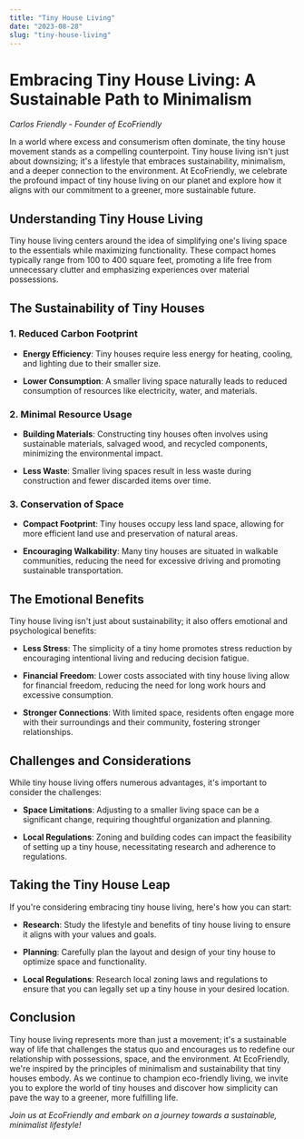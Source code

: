 ```yaml
---
title: "Tiny House Living"
date: "2023-08-28"
slug: "tiny-house-living"
---
```


# Embracing Tiny House Living: A Sustainable Path to Minimalism

*Carlos Friendly - Founder of EcoFriendly*

In a world where excess and consumerism often dominate, the tiny house movement stands as a compelling counterpoint. Tiny house living isn't just about downsizing; it's a lifestyle that embraces sustainability, minimalism, and a deeper connection to the environment. At EcoFriendly, we celebrate the profound impact of tiny house living on our planet and explore how it aligns with our commitment to a greener, more sustainable future.

## **Understanding Tiny House Living**

Tiny house living centers around the idea of simplifying one's living space to the essentials while maximizing functionality. These compact homes typically range from 100 to 400 square feet, promoting a life free from unnecessary clutter and emphasizing experiences over material possessions.

## **The Sustainability of Tiny Houses**

### **1. Reduced Carbon Footprint**

- **Energy Efficiency**: Tiny houses require less energy for heating, cooling, and lighting due to their smaller size.

- **Lower Consumption**: A smaller living space naturally leads to reduced consumption of resources like electricity, water, and materials.

### **2. Minimal Resource Usage**

- **Building Materials**: Constructing tiny houses often involves using sustainable materials, salvaged wood, and recycled components, minimizing the environmental impact.

- **Less Waste**: Smaller living spaces result in less waste during construction and fewer discarded items over time.

### **3. Conservation of Space**

- **Compact Footprint**: Tiny houses occupy less land space, allowing for more efficient land use and preservation of natural areas.

- **Encouraging Walkability**: Many tiny houses are situated in walkable communities, reducing the need for excessive driving and promoting sustainable transportation.

## **The Emotional Benefits**

Tiny house living isn't just about sustainability; it also offers emotional and psychological benefits:

- **Less Stress**: The simplicity of a tiny home promotes stress reduction by encouraging intentional living and reducing decision fatigue.

- **Financial Freedom**: Lower costs associated with tiny house living allow for financial freedom, reducing the need for long work hours and excessive consumption.

- **Stronger Connections**: With limited space, residents often engage more with their surroundings and their community, fostering stronger relationships.

## **Challenges and Considerations**

While tiny house living offers numerous advantages, it's important to consider the challenges:

- **Space Limitations**: Adjusting to a smaller living space can be a significant change, requiring thoughtful organization and planning.

- **Local Regulations**: Zoning and building codes can impact the feasibility of setting up a tiny house, necessitating research and adherence to regulations.

## **Taking the Tiny House Leap**

If you're considering embracing tiny house living, here's how you can start:

- **Research**: Study the lifestyle and benefits of tiny house living to ensure it aligns with your values and goals.

- **Planning**: Carefully plan the layout and design of your tiny house to optimize space and functionality.

- **Local Regulations**: Research local zoning laws and regulations to ensure that you can legally set up a tiny house in your desired location.

## **Conclusion**

Tiny house living represents more than just a movement; it's a sustainable way of life that challenges the status quo and encourages us to redefine our relationship with possessions, space, and the environment. At EcoFriendly, we're inspired by the principles of minimalism and sustainability that tiny houses embody. As we continue to champion eco-friendly living, we invite you to explore the world of tiny houses and discover how simplicity can pave the way to a greener, more fulfilling life.

*Join us at EcoFriendly and embark on a journey towards a sustainable, minimalist lifestyle!*